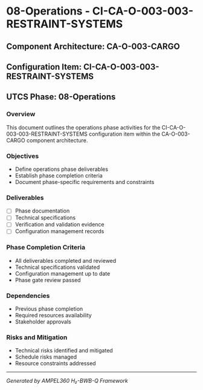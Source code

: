 # 08-Operations - CI-CA-O-003-003-RESTRAINT-SYSTEMS

## Component Architecture: CA-O-003-CARGO
## Configuration Item: CI-CA-O-003-003-RESTRAINT-SYSTEMS
## UTCS Phase: 08-Operations

### Overview
This document outlines the operations phase activities for the CI-CA-O-003-003-RESTRAINT-SYSTEMS configuration item within the CA-O-003-CARGO component architecture.

### Objectives
- Define operations phase deliverables
- Establish phase completion criteria
- Document phase-specific requirements and constraints

### Deliverables
- [ ] Phase documentation
- [ ] Technical specifications
- [ ] Verification and validation evidence
- [ ] Configuration management records

### Phase Completion Criteria
- All deliverables completed and reviewed
- Technical specifications validated
- Configuration management up to date
- Phase gate review passed

### Dependencies
- Previous phase completion
- Required resources availability
- Stakeholder approvals

### Risks and Mitigation
- Technical risks identified and mitigated
- Schedule risks managed
- Resource constraints addressed

---
*Generated by AMPEL360 H₂-BWB-Q Framework*
